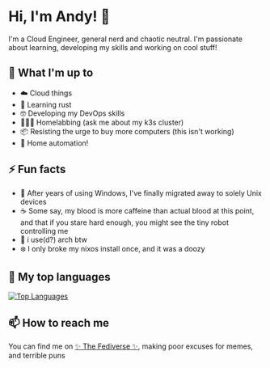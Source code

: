 # Hi, I'm Andy! 👋

I'm a Cloud Engineer, general nerd and chaotic neutral. I'm passionate about learning, developing my skills and working on cool stuff!

## 🚀 What I'm up to

- ☁️ Cloud things
- 🦀 Learning rust
- 🤓 Developing my DevOps skills
- 🧑🏻‍💻 Homelabbing (ask me about my k3s cluster)
- 📦 Resisting the urge to buy more computers (this isn't working)
- 🏡 Home automation!

## ⚡ Fun facts

- 🐧 After years of using Windows, I've finally migrated away to solely Unix devices
- ☕️ Some say, my blood is more caffeine than actual blood at this point, and that if you stare hard enough, you might see the tiny robot controlling me
- 🔺 i use(d?) arch btw
- ❄️ I only broke my nixos install once, and it was a doozy

## 🎩  My top languages

[![Top Languages](https://github-readme-stats.vercel.app/api/top-langs/?username=andybzn&layout=compact&theme=dark&hide_title=true&hide_border=true&langs_count=10)](https://github.com/anuraghazra/github-readme-stats)

## 📫 How to reach me

You can find me on [✨ The Fediverse ✨](https://hachyderm.io/@bzn), making poor excuses for memes, and terrible puns
